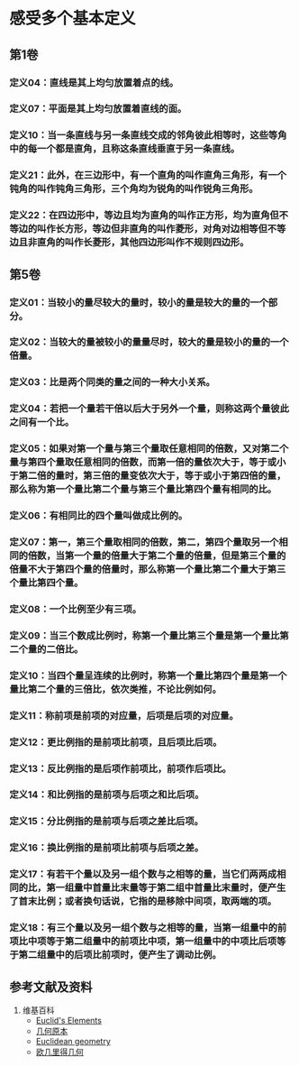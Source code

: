 # 感受多个基本定义

## 第1卷

### 定义04：直线是其上均匀放置着点的线。
### 定义07：平面是其上均匀放置着直线的面。
### 定义10：当一条直线与另一条直线交成的邻角彼此相等时，这些等角中的每一个都是直角，且称这条直线垂直于另一条直线。
### 定义21：此外，在三边形中，有一个直角的叫作直角三角形，有一个钝角的叫作钝角三角形，三个角均为锐角的叫作锐角三角形。
### 定义22：在四边形中，等边且均为直角的叫作正方形，均为直角但不等边的叫作长方形，等边但非直角的叫作菱形，对角对边相等但不等边且非直角的叫作长菱形，其他四边形叫作不规则四边形。

## 第5卷

### 定义01：当较小的量尽较大的量时，较小的量是较大的量的一个部分。
### 定义02：当较大的量被较小的量量尽时，较大的量是较小的量的一个倍量。
### 定义03：比是两个同类的量之间的一种大小关系。
### 定义04：若把一个量若干倍以后大于另外一个量，则称这两个量彼此之间有一个比。
### 定义05：如果对第一个量与第三个量取任意相同的倍数，又对第二个量与第四个量取任意相同的倍数，而第一倍的量依次大于，等于或小于第二倍的量时，第三倍的量变依次大于，等于或小于第四倍的量，那么称为第一个量比第二个量与第三个量比第四个量有相同的比。
### 定义06：有相同比的四个量叫做成比例的。
### 定义07：第一，第三个量取相同的倍数，第二，第四个量取另一个相同的倍数，当第一个量的倍量大于第二个量的倍量，但是第三个量的倍量不大于第四个量的倍量时，那么称第一个量比第二个量大于第三个量比第四个量。
### 定义08：一个比例至少有三项。
### 定义09：当三个数成比例时，称第一个量比第三个量是第一个量比第二个量的二倍比。
### 定义10：当四个量呈连续的比例时，称第一个量比第四个量是第一个量比第二个量的三倍比，依次类推，不论比例如何。
### 定义11：称前项是前项的对应量，后项是后项的对应量。
### 定义12：更比例指的是前项比前项，且后项比后项。
### 定义13：反比例指的是后项作前项比，前项作后项比。
### 定义14：和比例指的是前项与后项之和比后项。
### 定义15：分比例指的是前项与后项之差比后项。
### 定义16：换比例指的是前项比前项与后项之差。
### 定义17：有若干个量以及另一组个数与之相等的量，当它们两两成相同的比，第一组量中首量比末量等于第二组中首量比末量时，便产生了首末比例；或者换句话说，它指的是移除中间项，取两端的项。
### 定义18：有三个量以及另一组个数与之相等的量，当第一组量中的前项比中项等于第二组量中的前项比中项，第一组量中的中项比后项等于第二组量中的后项比前项时，便产生了调动比例。

## 参考文献及资料

1. 维基百科
	- [Euclid's Elements](https://en.wikipedia.org/wiki/Euclid%27s_Elements) 
	- [几何原本](https://zh.wikipedia.org/wiki/%E5%87%A0%E4%BD%95%E5%8E%9F%E6%9C%AC) 
	- [Euclidean geometry](https://en.wikipedia.org/wiki/Euclidean_geometry) 
	- [欧几里得几何](https://zh.wikipedia.org/wiki/%E6%AC%A7%E5%87%A0%E9%87%8C%E5%BE%97%E5%87%A0%E4%BD%95) 



